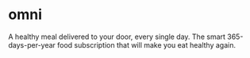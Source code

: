 # omni
A healthy meal delivered to your door, every single day. The smart 365-days-per-year food subscription that will make you eat healthy again.
